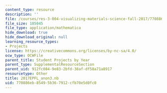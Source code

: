```yaml
---
content_type: resource
description: ''
file: /courses/res-3-004-visualizing-materials-science-fall-2017/770886eb85495b367912cfb70e5d0fc0_2017EPFL_anon3.nb
file_size: 185045
file_type: application/mathematica
hide_download: true
hide_download_original: null
learning_resource_types:
- Projects
license: https://creativecommons.org/licenses/by-nc-sa/4.0/
ocw_type: OCWFile
parent_title: Student Projects by Year
parent_type: SupplementalResourceSection
parent_uid: 912fc084-9e83-2bfd-38af-df58a71a8917
resourcetype: Other
title: 2017EPFL_anon3.nb
uid: 770886eb-8549-5b36-7912-cfb70e5d0fc0
---
```

